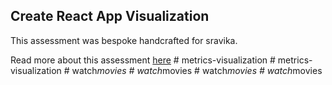 ## Create React App Visualization

This assessment was bespoke handcrafted for sravika.

Read more about this assessment [here](https://react.eogresources.com)
#   m e t r i c s - v i s u a l i z a t i o n  
 #   m e t r i c s - v i s u a l i z a t i o n  
 #   w a t c h _ m o v i e s  
 #   w a t c h _ m o v i e s  
 #   w a t c h _ m o v i e s  
 #   w a t c h _ m o v i e s  
 
